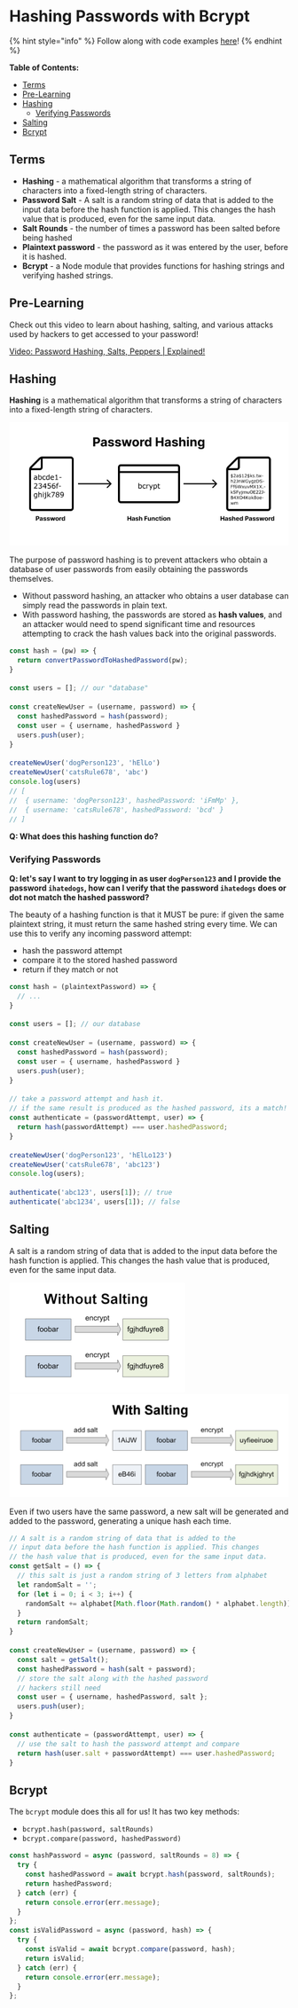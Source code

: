 # Hashing Passwords with Bcrypt

{% hint style="info" %}
Follow along with code examples [here](https://github.com/The-Marcy-Lab-School/8-4-0-hashing-salting-bcrypt)!
{% endhint %}

**Table of Contents:**
- [Terms](#terms)
- [Pre-Learning](#pre-learning)
- [Hashing](#hashing)
  - [Verifying Passwords](#verifying-passwords)
- [Salting](#salting)
- [Bcrypt](#bcrypt)

## Terms

* **Hashing** - a mathematical algorithm that transforms a string of characters into a fixed-length string of characters. 
* **Password Salt** - A salt is a random string of data that is added to the input data before the hash function is applied. This changes the hash value that is produced, even for the same input data.
* **Salt Rounds** - the number of times a password has been salted before being hashed
* **Plaintext password** - the password as it was entered by the user, before it is hashed.
* **Bcrypt** - a Node module that provides functions for hashing strings and verifying hashed strings.

## Pre-Learning

Check out this video to learn about hashing, salting, and various attacks used by hackers to get accessed to your password! 

[Video: Password Hashing, Salts, Peppers | Explained!](https://www.youtube.com/watch?v=--tnZMuoK3E&ab_channel=Seytonic)

## Hashing

**Hashing** is a mathematical algorithm that transforms a string of characters into a fixed-length string of characters. 

![alt text](./img/hashing.png)

The purpose of password hashing is to prevent attackers who obtain a database of user passwords from easily obtaining the passwords themselves. 
* Without password hashing, an attacker who obtains a user database can simply read the passwords in plain text. 
* With password hashing, the passwords are stored as **hash values**, and an attacker would need to spend significant time and resources attempting to crack the hash values back into the original passwords.

```js
const hash = (pw) => {
  return convertPasswordToHashedPassword(pw);
}

const users = []; // our "database"

const createNewUser = (username, password) => {
  const hashedPassword = hash(password);
  const user = { username, hashedPassword }
  users.push(user);
}

createNewUser('dogPerson123', 'hElLo')
createNewUser('catsRule678', 'abc')
console.log(users)
// [
//  { username: 'dogPerson123', hashedPassword: 'iFmMp' },
//  { username: 'catsRule678', hashedPassword: 'bcd' }
// ]
```

**Q: What does this hashing function do?**

### Verifying Passwords

**Q: let's say I want to try logging in as user `dogPerson123` and I provide the password `ihatedogs`, how can I verify that the password `ihatedogs` does or dot not match the hashed password?**

The beauty of a hashing function is that it MUST be pure: if given the same plaintext string, it must return the same hashed string every time. We can use this to verify any incoming password attempt:
* hash the password attempt
* compare it to the stored hashed password
* return if they match or not

```js
const hash = (plaintextPassword) => {
  // ...
}

const users = []; // our database

const createNewUser = (username, password) => {
  const hashedPassword = hash(password);
  const user = { username, hashedPassword }
  users.push(user);
}

// take a password attempt and hash it.
// if the same result is produced as the hashed password, its a match!
const authenticate = (passwordAttempt, user) => {
  return hash(passwordAttempt) === user.hashedPassword;
}

createNewUser('dogPerson123', 'hElLo123')
createNewUser('catsRule678', 'abc123')
console.log(users);

authenticate('abc123', users[1]); // true
authenticate('abc1234', users[1]); // false
```

## Salting

A salt is a random string of data that is added to the input data before the hash function is applied. This changes the hash value that is produced, even for the same input data.

![alt text](./img/without-salting.png)
![alt text](./img/with-salting.png)

Even if two users have the same password, a new salt will be generated and added to the password, generating a unique hash each time. 

```js
// A salt is a random string of data that is added to the 
// input data before the hash function is applied. This changes 
// the hash value that is produced, even for the same input data.
const getSalt = () => {
  // this salt is just a random string of 3 letters from alphabet
  let randomSalt = '';
  for (let i = 0; i < 3; i++) {
    randomSalt += alphabet[Math.floor(Math.random() * alphabet.length)];
  }
  return randomSalt;
}

const createNewUser = (username, password) => {
  const salt = getSalt();
  const hashedPassword = hash(salt + password);
  // store the salt along with the hashed password
  // hackers still need 
  const user = { username, hashedPassword, salt };
  users.push(user);
}

const authenticate = (passwordAttempt, user) => {
  // use the salt to hash the password attempt and compare
  return hash(user.salt + passwordAttempt) === user.hashedPassword;
}
```

## Bcrypt

The `bcrypt` module does this all for us! It has two key methods:
* `bcrypt.hash(password, saltRounds)`
* `bcrypt.compare(password, hashedPassword)`

```js
const hashPassword = async (password, saltRounds = 8) => {
  try {
    const hashedPassword = await bcrypt.hash(password, saltRounds);
    return hashedPassword;
  } catch (err) {
    return console.error(err.message);
  }
};
const isValidPassword = async (password, hash) => {
  try {
    const isValid = await bcrypt.compare(password, hash);
    return isValid;
  } catch (err) {
    return console.error(err.message);
  }
};
```
